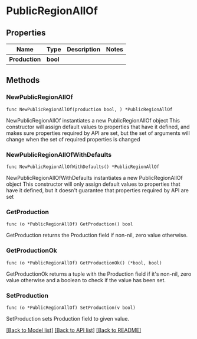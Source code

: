 # PublicRegionAllOf

## Properties

Name | Type | Description | Notes
------------ | ------------- | ------------- | -------------
**Production** | **bool** |  |

## Methods

### NewPublicRegionAllOf

`func NewPublicRegionAllOf(production bool, ) *PublicRegionAllOf`

NewPublicRegionAllOf instantiates a new PublicRegionAllOf object
This constructor will assign default values to properties that have it defined,
and makes sure properties required by API are set, but the set of arguments
will change when the set of required properties is changed

### NewPublicRegionAllOfWithDefaults

`func NewPublicRegionAllOfWithDefaults() *PublicRegionAllOf`

NewPublicRegionAllOfWithDefaults instantiates a new PublicRegionAllOf object
This constructor will only assign default values to properties that have it defined,
but it doesn't guarantee that properties required by API are set

### GetProduction

`func (o *PublicRegionAllOf) GetProduction() bool`

GetProduction returns the Production field if non-nil, zero value otherwise.

### GetProductionOk

`func (o *PublicRegionAllOf) GetProductionOk() (*bool, bool)`

GetProductionOk returns a tuple with the Production field if it's non-nil, zero value otherwise
and a boolean to check if the value has been set.

### SetProduction

`func (o *PublicRegionAllOf) SetProduction(v bool)`

SetProduction sets Production field to given value.



[[Back to Model list]](../README.md#documentation-for-models) [[Back to API list]](../README.md#documentation-for-api-endpoints) [[Back to README]](../README.md)
